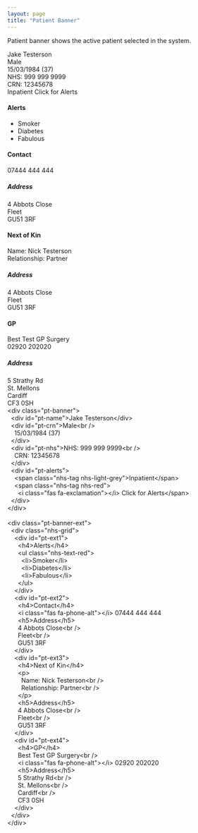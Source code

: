 ```yaml
---
layout: page
title: "Patient Banner"
---
```


Patient banner shows the active patient selected in the system.

<div class="pt-banner">
        <div id="pt-name">Jake Testerson</div>
        <div id="pt-crn">Male<br />
            15/03/1984 (37)
        </div>
        <div id="pt-nhs">NHS: 999 999 9999<br />
        CRN: 12345678
        </div>
        <div id="pt-alerts">
            <span class="nhs-tag nhs-light-grey">Inpatient</span>
            <span class="nhs-tag nhs-red">
                <i class="fas fa-exclamation"></i> Click for Alerts</span>
        </div> 
    </div> 
    
  <div class="pt-banner-ext">
        <div class="nhs-grid">
            <div id="pt-ext1">
                <h4>Alerts</h4>
                <ul class="nhs-text-red">
                    <li>Smoker</li>
                    <li>Diabetes</li>
                    <li>Fabulous</li>
                </ul>
            </div>
            <div id="pt-ext2">
                <h4>Contact</h4>
                <i class="fas fa-phone-alt"></i> 07444 444 444
                <h5>Address</h5>
                4 Abbots Close<br />
                Fleet<br />
                GU51 3RF
            </div>
  <div id="pt-ext3">
                <h4>Next of Kin</h4>
                <p>
                Name: Nick Testerson<br/>
                Relationship: Partner<br />
                </p>
                <h5>Address</h5>
                4 Abbots Close<br />
                Fleet<br />
                GU51 3RF
            </div>
  <div id="pt-ext4">
                <h4>GP</h4>
                Best Test GP Surgery<br />
                <i class="fas fa-phone-alt"></i> 02920 202020
                <h5>Address</h5>
                5 Strathy Rd<br /> 
                St. Mellons<br />
                Cardiff<br />
                CF3 0SH
            </div>
        </div>
    </div>

<div id="code">
&lt;div class="pt-banner"&gt;<br>
&nbsp; &lt;div id="pt-name"&gt;Jake
Testerson&lt;/div&gt;<br>
&nbsp; &lt;div id="pt-crn"&gt;Male&lt;br /&gt;<br>
&nbsp;&nbsp;&nbsp; 15/03/1984 (37)<br>
&nbsp; &lt;/div&gt;<br>
&nbsp; &lt;div id="pt-nhs"&gt;NHS: 999 999 9999&lt;br
/&gt;<br>
&nbsp;&nbsp;&nbsp; CRN: 12345678<br>
&nbsp; &lt;/div&gt;<br>
&nbsp; &lt;div id="pt-alerts"&gt;<br>
&nbsp;&nbsp;&nbsp; &lt;span class="nhs-tag
nhs-light-grey"&gt;Inpatient&lt;/span&gt;<br>
&nbsp;&nbsp;&nbsp; &lt;span class="nhs-tag
nhs-red"&gt;<br>
&nbsp;&nbsp;&nbsp;&nbsp;&nbsp; &lt;i class="fas
fa-exclamation"&gt;&lt;/i&gt; Click for
Alerts&lt;/span&gt;<br>
&nbsp; &lt;/div&gt;<br>
&lt;/div&gt;<br>
<br>
&lt;div class="pt-banner-ext"&gt;<br>
&nbsp; &lt;div class="nhs-grid"&gt;<br>
&nbsp;&nbsp;&nbsp; &lt;div id="pt-ext1"&gt;<br>
&nbsp;&nbsp;&nbsp;&nbsp;&nbsp;
&lt;h4&gt;Alerts&lt;/h4&gt;<br>
&nbsp;&nbsp;&nbsp;&nbsp;&nbsp; &lt;ul class="nhs-text-red"&gt;<br>
&nbsp;&nbsp;&nbsp;&nbsp;&nbsp;&nbsp;&nbsp;
&lt;li&gt;Smoker&lt;/li&gt;<br>
&nbsp;&nbsp;&nbsp;&nbsp;&nbsp;&nbsp;&nbsp;
&lt;li&gt;Diabetes&lt;/li&gt;<br>
&nbsp;&nbsp;&nbsp;&nbsp;&nbsp;&nbsp;&nbsp;
&lt;li&gt;Fabulous&lt;/li&gt;<br>
&nbsp;&nbsp;&nbsp;&nbsp;&nbsp; &lt;/ul&gt;<br>
&nbsp;&nbsp;&nbsp; &lt;/div&gt;<br>
&nbsp;&nbsp;&nbsp; &lt;div id="pt-ext2"&gt;<br>
&nbsp;&nbsp;&nbsp;&nbsp;&nbsp;
&lt;h4&gt;Contact&lt;/h4&gt;<br>
&nbsp;&nbsp;&nbsp;&nbsp;&nbsp; &lt;i class="fas
fa-phone-alt"&gt;&lt;/i&gt; 07444 444 444<br>
&nbsp;&nbsp;&nbsp;&nbsp;&nbsp;
&lt;h5&gt;Address&lt;/h5&gt;<br>
&nbsp;&nbsp;&nbsp;&nbsp;&nbsp; 4 Abbots
Close&lt;br /&gt;<br>
&nbsp;&nbsp;&nbsp;&nbsp;&nbsp; Fleet&lt;br
/&gt;<br>
&nbsp;&nbsp;&nbsp;&nbsp;&nbsp; GU51 3RF<br>
&nbsp;&nbsp;&nbsp; &lt;/div&gt;<br>
&nbsp;&nbsp;&nbsp; &lt;div id="pt-ext3"&gt;<br>
&nbsp;&nbsp;&nbsp;&nbsp;&nbsp;
&lt;h4&gt;Next of Kin&lt;/h4&gt;<br>
&nbsp;&nbsp;&nbsp;&nbsp;&nbsp; &lt;p&gt;<br>
&nbsp;&nbsp;&nbsp;&nbsp;&nbsp;&nbsp;&nbsp;
Name: Nick Testerson&lt;br /&gt;<br>
&nbsp;&nbsp;&nbsp;&nbsp;&nbsp;&nbsp;&nbsp;
Relationship: Partner&lt;br /&gt;<br>
&nbsp;&nbsp;&nbsp;&nbsp;&nbsp; &lt;/p&gt;<br>
&nbsp;&nbsp;&nbsp;&nbsp;&nbsp;
&lt;h5&gt;Address&lt;/h5&gt;<br>
&nbsp;&nbsp;&nbsp;&nbsp;&nbsp; 4 Abbots
Close&lt;br /&gt;<br>
&nbsp;&nbsp;&nbsp;&nbsp;&nbsp; Fleet&lt;br
/&gt;<br>
&nbsp;&nbsp;&nbsp;&nbsp;&nbsp; GU51 3RF<br>
&nbsp;&nbsp;&nbsp; &lt;/div&gt;<br>
&nbsp;&nbsp;&nbsp; &lt;div id="pt-ext4"&gt;<br>
&nbsp;&nbsp;&nbsp;&nbsp;&nbsp;
&lt;h4&gt;GP&lt;/h4&gt;<br>
&nbsp;&nbsp;&nbsp;&nbsp;&nbsp; Best Test GP
Surgery&lt;br /&gt;<br>
&nbsp;&nbsp;&nbsp;&nbsp;&nbsp; &lt;i class="fas
fa-phone-alt"&gt;&lt;/i&gt; 02920 202020<br>
&nbsp;&nbsp;&nbsp;&nbsp;&nbsp;
&lt;h5&gt;Address&lt;/h5&gt;<br>
&nbsp;&nbsp;&nbsp;&nbsp;&nbsp; 5 Strathy
Rd&lt;br /&gt;<br>
&nbsp;&nbsp;&nbsp;&nbsp;&nbsp; St.
Mellons&lt;br /&gt;<br>
&nbsp;&nbsp;&nbsp;&nbsp;&nbsp; Cardiff&lt;br
/&gt;<br>
&nbsp;&nbsp;&nbsp;&nbsp;&nbsp; CF3 0SH<br>
&nbsp;&nbsp;&nbsp; &lt;/div&gt;<br>
&nbsp; &lt;/div&gt;<br>
&lt;/div&gt;<br>

</div>

<script>
window.onload = function() {
  document.getElementById('/components/patient-banner').className = 'nhs-fancy2';
};
</script>
